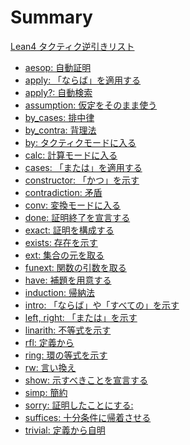 # Summary

[Lean4 タクティク逆引きリスト](./README.md)

- [aesop: 自動証明]()
- [apply: 「ならば」を適用する](./apply.md)
- [apply?: 自動検索]()
- [assumption: 仮定をそのまま使う](./assumption.md)
- [by_cases: 排中律](./by_cases.md)
- [by_contra: 背理法](./by_contra.md)
- [by: タクティクモードに入る](./by.md)
- [calc: 計算モードに入る](./calc.md)
- [cases: 「または」を適用する](./cases.md)
- [constructor: 「かつ」を示す](./constructor.md)
- [contradiction: 矛盾](./contradiction.md)
- [conv: 変換モードに入る](./conv.md)
- [done: 証明終了を宣言する](./done.md)
- [exact: 証明を構成する](./exact.md)
- [exists: 存在を示す](./exists.md)
- [ext: 集合の元を取る](./ext.md)
- [funext: 関数の引数を取る](./funext.md)
- [have: 補題を用意する](./have.md)
- [induction: 帰納法](./induction.md)
- [intro: 「ならば」や「すべての」を示す](./intro.md)
- [left, right: 「または」を示す](./left_right.md)
- [linarith: 不等式を示す]()
- [rfl: 定義から](./rfl.md)
- [ring: 環の等式を示す]()
- [rw: 言い換え](./rw.md)
- [show: 示すべきことを宣言する](./show.md)
- [simp: 簡約](./simp.md)
- [sorry: 証明したことにする:](./sorry.md)
- [suffices: 十分条件に帰着させる](./suffices.md)
- [trivial: 定義から自明](./trivial.md)
